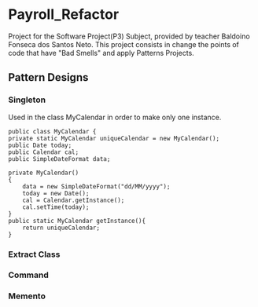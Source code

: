 # Payroll_Refactor
Project for the Software Project(P3) Subject, provided by teacher Baldoino Fonseca dos Santos Neto. This project consists in change the points of code that have "Bad Smells" and apply Patterns Projects.

## Pattern Designs
### Singleton
Used in the class MyCalendar in order to make only one instance.
  
    public class MyCalendar {
    private static MyCalendar uniqueCalendar = new MyCalendar();
    public Date today;
    public Calendar cal;
    public SimpleDateFormat data;

    private MyCalendar()
    {
        data = new SimpleDateFormat("dd/MM/yyyy");
        today = new Date();
        cal = Calendar.getInstance();
        cal.setTime(today);
    }
    public static MyCalendar getInstance(){
        return uniqueCalendar;
    }
    
### Extract Class
### Command
### Memento
